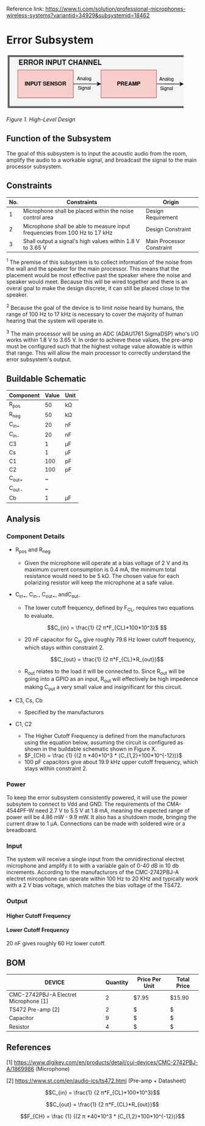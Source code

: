 Reference link: https://www.ti.com/solution/professional-microphones-wireless-systems?variantid=34929&subsystemid=18462


# Error Subsystem
<img src="/Documentation/Images/Error/High_Level.png" alt="High Level Design">

*Figure 1. High-Level Design*

## Function of the Subsystem
The goal of this subsystem is to input the acoustic audio from the room, amplify the audio to a workable signal, and broadcast the signal to the main processor subsystem.

## Constraints
| No. | Constraints                                                                 | Origin                    |
|-----|-----------------------------------------------------------------------------|---------------------------|
| 1   | Microphone shall be placed within the noise control area                    | Design Requirement        |
| 2   | Microphone shall be able to measure input frequencies from 100 Hz to 17 kHz | Design Constraint         |
| 3   | Shall output a signal's high values within  1.8 V to 3.65 V                 | Main Processor Constraint |

<sup>1</sup> The premise of this subsystem is to collect information of the noise from the wall and the speaker for the main processor. This means that the placement would be most effective past the speaker where the noise and speaker would meet. Because this will be wired together and there is an overal goal to make the design discrete, it can still be placed close to the speaker.

<sup>2</sup> Because the goal of the device is to limit noise heard by humans, the range of 100 Hz to 17 kHz is necessary to cover the majority of human hearing that the system will operate in.  

<sup>3</sup> The main processor will be using an ADC (ADAU1761 SigmaDSP) who's I/O works within 1.8 V to 3.65 V. In order to achieve these values, the pre-amp must be configured such that the highest voltage value allowable is within that range. This will allow the main processor to correctly understand the error subsystem's output.

## Buildable Schematic


| Component         | Value | Unit |
|-------------------|-------|------|
| R<sub>pos</sub>   | 50    | kΩ   |
| R<sub>neg</sub>   | 50    | kΩ   |
| C<sub>in+</sub>   | 20    | nF   |
| C<sub>in-</sub>   | 20    | nF   |
| C3                | 1     | µF   |
| Cs                | 1     | µF   |
| C1                | 100   | pF   |
| C2                | 100   | pF   |
| C<sub>out+</sub>  | ~     |      |
| C<sub>out-</sub>  | ~     |      |
| Cb                | 1     | µF   |

## Analysis

### Component Details

- R<sub>pos</sub> and R<sub>neg</pos>
    - Given the microphone will operate at a bias voltage of 2 V and its maximum current consumption is 0.4 mA, the minimum total resistance would need to be 5 kΩ. The chosen value for each polarizing resistor will keep the microphone at a safe value.

- C<sub>in+</sub>, C<sub>in-</sub>, C<sub>out+</sub>, andC<sub>out-</sub>
    -  The lower cutoff frequency, defined by F<sub>CL</sub>, requires two equations to evaluate.
    ```math 
    C_{in} = \frac{1} {2 π*F_{CL}*100*10^3}$ 
    ```
    -  20 nF capacitor for C<sub>in</sub> give roughly 79.6 Hz lower cutoff frequency, which stays within constraint 2. 
    ```math  
    C_{out} = \frac{1} {2 π*F_{CL}*R_{out}}
    ```
    -  R<sub>out</sub> relates to the load it will be connected to. Since R<sub>out</sub> will be going into a GPIO as an input, R<sub>out</sub> will effectively be high impedence making C<sub>out</sub> a very small value and insignificant for this circuit.
- C3, Cs, Cb
    - Specified by the manufacturors 
- C1, C2
    - The Higher Cutoff Frequency is defined from the manufacturors using the equation below, assuming the circuit is configured as shown in the buildable schematic shown in Figure X.
    - $F_{CH} =  \frac {1} {(2 π *40*10^3 * (C_{1,2}+100*10^{-12})}$
    - 100 pF capacitors give about 19.9 kHz upper cutoff frequency, which stays within constraint 2. 





### Power
To keep the error subsystem consistently powered, it will use the power subsytem to connect to Vdd and GND. The requirements of the CMA-4544PF-W need 2.7 V to 5.5 V at 1.8 mA, meaning the expected range of power will be 4.86 mW - 9.9 mW. It also has a shutdown mode, bringing the current draw to 1 µA. Connections can be made with soldered wire or a breadboard. 

### Input
The system will receive a single input from the omnidirectional electret microphone and amplify it to with a variable gain of 0-40 dB in 10 db increments.
According to the manufacturors of the CMC-2742PBJ-A electret mircophone can operate within 100 Hz to 20 KHz and typically work with a 2 V bias voltage, which matches the bias voltage of the TS472. 


### Output

#### Higher Cutoff Frequency


#### Lower Cutoff Frequency

20 nF gives roughly 60 Hz lower cutoff. 

## BOM
| DEVICE                                               | Quantity | Price Per Unit | Total Price |
|------------------------------------------------------|----------|----------------|-------------|
| CMC-2742PBJ-A Electret Microphone [1]                | 2        | $7.95          | $15.90      |
| TS472 Pre-amp [2]                | 2        | $          | $      |
| Capacitor                | 9        | $          | $      |
| Resistor                 | 4        | $          | $      |


## References
[1] https://www.digikey.com/en/products/detail/cui-devices/CMC-2742PBJ-A/1869986 (Microphone)

[2] https://www.st.com/en/audio-ics/ts472.html (Pre-amp + Datasheet)

```math
C_{in} = \frac{1} {2 π*F_{CL}*100*10^3}
```


```math
C_{out} = \frac{1} {2 π*F_{CL}*R_{out}}
```

``` math
F_{CH} =  \frac {1} {(2 π *40*10^3 * (C_{1,2}+100*10^{-12})}
```

